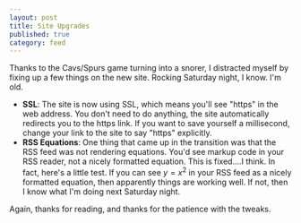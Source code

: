 ```yaml
---
layout: post
title: Site Upgrades
published: true
category: feed
---
```


Thanks to the Cavs/Spurs game turning into a snorer, I distracted myself by fixing up a few things on the new site. Rocking Saturday night, I know. I'm old.

- **SSL**: The site is now using SSL, which means you'll see "https" in the web address. You don't need to do anything, the site automatically redirects you to the https link. If you want to save yourself a millisecond, change your link to the site to say "https" explicitly.
- **RSS Equations**: One thing that came up in the transition was that the RSS feed was not rendering equations. You'd see markup code in your RSS reader, not a nicely formatted equation. This is fixed....I think. In fact, here's a little test. If you can see $y = x^2$ in your RSS feed as a nicely formatted equation, then apparently things are working well. If not, then I know what I'm doing next Saturday night.

Again, thanks for reading, and thanks for the patience with the tweaks.